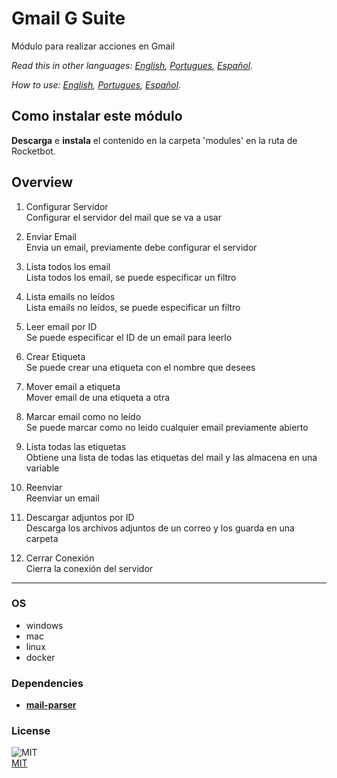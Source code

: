 # Gmail G Suite
  
Módulo para realizar acciones en Gmail  

*Read this in other languages: [English](README.md), [Portugues](README.pr.md), [Español](README.es.md).*

*How to use: [English](/docs/how_to_use.md), [Portugues](/docs/how_to_use.pr.md), [Español](/docs/how_to_use.es.md).*

## Como instalar este módulo
  
__Descarga__ e __instala__ el contenido en la carpeta 'modules' en la ruta de Rocketbot.  



## Overview


1. Configurar Servidor  
Configurar el servidor del mail que se va a usar

2. Enviar Email  
Envia un email, previamente debe configurar el servidor

3. Lista todos los email  
Lista todos los email, se puede especificar un filtro

4. Lista emails no leídos  
Lista emails no leídos, se puede especificar un filtro

5. Leer email por ID  
Se puede especificar el ID de un email para leerlo

6. Crear Etiqueta  
Se puede crear una etiqueta con el nombre que desees

7. Mover email a etiqueta  
Mover email de una etiqueta a otra

8. Marcar email como no leído  
Se puede marcar como no leido cualquier email previamente abierto

9. Lista todas las etiquetas  
Obtiene una lista de todas las etiquetas del mail y las almacena en una variable

10. Reenviar  
Reenviar un email

11. Descargar adjuntos por ID  
Descarga los archivos adjuntos de un correo y los guarda en una carpeta

12. Cerrar Conexión  
Cierra la conexión del servidor  


----
### OS

- windows
- mac
- linux
- docker

### Dependencies
- [**mail-parser**](https://pypi.org/project/mail-parser/)
### License
  
![MIT](https://camo.githubusercontent.com/107590fac8cbd65071396bb4d04040f76cde5bde/687474703a2f2f696d672e736869656c64732e696f2f3a6c6963656e73652d6d69742d626c75652e7376673f7374796c653d666c61742d737175617265)  
[MIT](http://opensource.org/licenses/mit-license.ph)